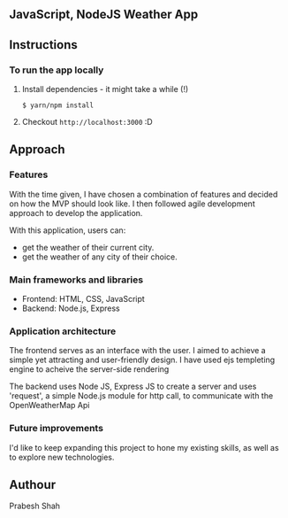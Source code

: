 ## JavaScript, NodeJS Weather App

## Instructions

### To run the app locally
1. Install dependencies - it might take a while (!)
    ```
    $ yarn/npm install
    ```    
5. Checkout `http://localhost:3000` :D

## Approach

### Features
With the time given, I have chosen a combination of features and decided on how
the MVP should look like. I then followed agile development approach to develop the application.

With this application, users can:
- get the weather of their current city.
- get the weather of any city of their choice.

### Main frameworks and libraries
- Frontend: HTML, CSS, JavaScript
- Backend: Node.js, Express

### Application architecture
The frontend serves as an interface with the user. I aimed to achieve a simple yet
attracting and user-friendly design. I have used ejs templeting engine to acheive the server-side rendering

The backend uses Node JS, Express JS to create a server and uses 'request', a simple Node.js module  for http call, to communicate with the OpenWeatherMap Api

### Future improvements
I'd like to keep expanding this project to hone my existing skills, as well as
to explore new technologies.

## Authour

Prabesh Shah